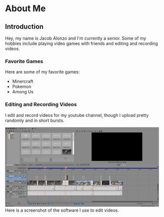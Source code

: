 # About Me

## Introduction
Hey, my name is Jacob Alonzo and I'm currently a senior. Some of my hobbies include playing video games with friends and editing and recording videos.

### Favorite Games
Here are some of my favorite games:
<ul>
  <li>Minercraft</li>
  <li>Pokemon</li>
  <li>Among Us</li>
</ul>

### Editing and Recording Videos
I edit and record videos for my youtube channel, though I upload pretty randomly and in short bursts.

![Editing](Editing.png)
Here is a screenshot of the software I use to edit videos.
